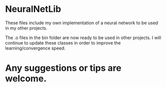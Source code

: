 # NeuralNetLib
These files include my own implementation of a neural network to be used in my other projects.

The .o files in the bin folder are now ready to be used in other projects.
I will continue to update these classes in order to improve the learning/convergence speed.

Any suggestions or tips are welcome.
=======
